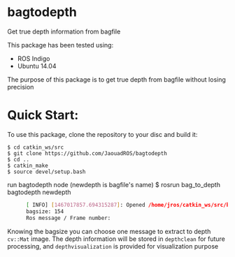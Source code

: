 # bagtodepth
Get true depth information from bagfile

This package has been tested using:

*  ROS Indigo
*  Ubuntu 14.04

The purpose of this package is to get true depth from bagfile without losing precision

Quick Start:
===============

To use this package, clone the repository to your disc and build it:

    $ cd catkin_ws/src 
    $ git clone https://github.com/JaouadROS/bagtodepth
    $ cd ..
    $ catkin_make
    $ source devel/setup.bash

run bagtodepth node (newdepth is bagfile's name)
    $ rosrun bag_to_depth bagtodepth newdepth

```sh
      [ INFO] [1467017857.694315287]: Opened /home/jros/catkin_ws/src/bag_to_depth/bagfile/newdepth.bag
      bagsize: 154
      Ros message / Frame number: 
```

Knowing the bagsize you can choose one message to extract to depth ```cv::Mat``` image. The depth information will be stored in ```depthclean``` for future processing, and ```depthvisualization``` is provided for visualization purpose
